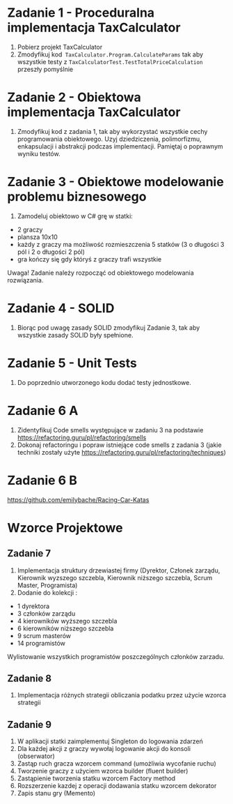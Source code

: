 # Zadanie 1 - Proceduralna implementacja TaxCalculator

1. Pobierz projekt TaxCalculator 
2. Zmodyfikuj kod` TaxCalculator.Program.CalculateParams` tak aby wszystkie testy z `TaxCalculatorTest.TestTotalPriceCalculation` przeszły pomyślnie

# Zadanie 2 - Obiektowa implementacja TaxCalculator
1. Zmodyfikuj kod z zadania 1, tak aby wykorzystać wszystkie cechy programowania obiektowego.
Uzyj dziedziczenia, polimorfizmu, enkapsulacji i abstrakcji podczas implementacji.
Pamiętaj o poprawnym wyniku testów.

# Zadanie 3 - Obiektowe modelowanie problemu biznesowego
1. Zamodeluj obiektowo w C# grę w statki:
- 2 graczy
- plansza 10x10
- każdy z graczy ma możliwość rozmieszczenia 5 statków (3 o długości 3 pól i 2 o długości 2 pól)
- gra kończy się gdy któryś z graczy trafi wszystkie

Uwaga! Zadanie należy rozpocząć od obiektowego modelowania rozwiązania.

# Zadanie 4 - SOLID
1. Biorąc pod uwagę zasady SOLID zmodyfikuj Zadanie 3, tak aby wszystkie zasady SOLID były spełnione.

# Zadanie 5 - Unit Tests
1. Do poprzednio utworzonego kodu dodać testy jednostkowe.

# Zadanie 6 A
1. Zidentyfikuj Code smells występujące w zadaniu 3 na podstawie https://refactoring.guru/pl/refactoring/smells
2. Dokonaj refactoringu i popraw istniejące code smells z zadania 3 (jakie techniki zostały użyte https://refactoring.guru/pl/refactoring/techniques)

# Zadanie 6 B
https://github.com/emilybache/Racing-Car-Katas

# Wzorce Projektowe
## Zadanie 7
1. Implementacja struktury drzewiastej firmy (Dyrektor, Członek zarządu, Kierownik wyzszego szczebla, Kierownik niższego szczebla, Scrum Master, Programista)
2. Dodanie do kolekcji :
- 1 dyrektora
- 3 członków zarządu
- 4 kierowników wyższego szczebla
- 6 kierowników niższego szczebla
- 9 scrum masterów
- 14 programistów 

Wylistowanie wszystkich programistów poszczególnych członków zarzadu.

## Zadanie 8 
1. Implementacja różnych strategii obliczania podatku przez użycie wzorca strategii

## Zadanie 9
1. W aplikacji statki zaimplementuj Singleton do logowania zdarzeń
2. Dla każdej akcji z graczy wywołaj logowanie akcji do konsoli (obserwator)
3. Zastąp ruch gracza wzorcem command (umożliwia wycofanie ruchu)
4. Tworzenie graczy z użyciem wzorca builder (fluent builder)
5. Zastąpienie tworzenia statku wzorcem Factory method
6. Rozszerzenie kazdej z operacji dodawania statku wzorcem dekorator
7. Zapis stanu gry (Memento)

